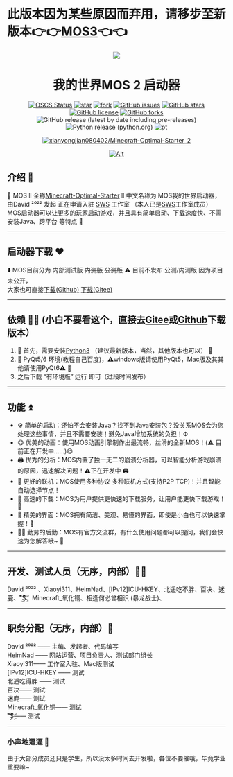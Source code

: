 # 此版本因为某些原因而弃用，请移步至新版本👉👉[MOS3](https://github.com/xianyongjian080402/Minecraft-Optimal-Starter_3)👈👈


<div align="center">

<p align="center">
<img src="https://gitee.com/xian66/minecraft-optimal-starter_2/raw/master/picture/ico.png"/>
</p>

# 我的世界MOS 2 启动器

[![OSCS Status](https://www.oscs1024.com/platform/badge/xianyongjian080402/Minecraft-Optimal-Starter_2.svg?size=small)](https://www.oscs1024.com/project/xianyongjian080402/Minecraft-Optimal-Starter_2?ref=badge_small)
[![star](https://gitee.com/xian66/minecraft-optimal-starter_2/badge/star.svg?theme=dark)](https://gitee.com/xian66/minecraft-optimal-starter_2/stargazers)
[![fork](https://gitee.com/xian66/minecraft-optimal-starter_2/badge/fork.svg?theme=dark)](https://gitee.com/xian66/minecraft-optimal-starter_2/members)
[![GitHub issues](https://img.shields.io/github/issues/xianyongjian080402/Minecraft-Optimal-Starter_2)](https://github.com/xianyongjian080402/Minecraft-Optimal-Starter_2/issues)
[![GitHub stars](https://img.shields.io/github/stars/xianyongjian080402/Minecraft-Optimal-Starter_2?color=yellow)](https://github.com/xianyongjian080402/Minecraft-Optimal-Starter_2/stargazers)
[![GitHub license](https://img.shields.io/github/license/xianyongjian080402/Minecraft-Optimal-Starter_2)](https://github.com/xianyongjian080402/Minecraft-Optimal-Starter_2/blob/master/LICENSE)
[![GitHub forks](https://img.shields.io/github/forks/xianyongjian080402/Minecraft-Optimal-Starter_2)](https://github.com/xianyongjian080402/Minecraft-Optimal-Starter_2/network)
![GitHub release (latest by date including pre-releases)](https://img.shields.io/github/v/release/xianyongjian080402/Minecraft-Optimal-Starter_2?include_prereleases)
![Python release (python.org)](https://img.shields.io/badge/Python-3.8-brightgreen)
![pt](https://img.shields.io/badge/平台-Win%20Mac%20Linux-critical)

[![xianyongjian080402/Minecraft-Optimal-Starter_2](https://gitee.com/xian66/minecraft-optimal-starter_2/widgets/widget_card.svg?colors=4183c4,ffffff,ffffff,e3e9ed,666666,9b9b9b)](https://gitee.com/xian66/minecraft-optimal-starter_2)

[![Alt](https://repobeats.axiom.co/api/embed/b690a0a750143858f38209f1a9fb619146492357.svg "Repobeats analytics image")](https://repobeats.axiom.co/)

</div>

## 介绍 📃
🥳  MOS ll 全称[Minecraft-Optimal-Starter](https://github.com/xianyongjian080402/Minecraft-Optimal-Starter_issue) ll 中文名称为 MOS我的世界启动器，由David ²⁰²² 发起 正在申请入驻 [SWS](https://skyworldstudio.top) 工作室 （本人已是[SWS](https://skyworldstudio.top)工作室成员）MOS启动器可以让更多的玩家启动游戏，并且具有简单启动、下载速度快、不需安装Java、跨平台 等特点 🥳

---

<a name="RIcff"></a>
## 启动器下载 ❤

⬇️ MOS目前分为 内部测试版 ~~内测版~~ ~~公测版~~ ⚠️ 目前不发布 公测/内测版 因为项目未公开，<br />    大家也可直接[下载(Github)](https://github.com/xianyongjian080402/Minecraft-Optimal-Starter_2/releases/) [下载(Gitee)](https://gitee.com/xian66/minecraft-optimal-starter_2/releases/)

---

<a name="8c8a93fa"></a>
## 依赖 🐕‍🦺 (小白不要看这个，直接去[Gitee](https://gitee.com/xian66/minecraft-optimal-starter_2/releases/)或[Github](https://github.com/xianyongjian080402/Minecraft-Optimal-Starter_2/releases/)下载版本）

1. 🤖 首先，需要安装[Python3](https://www.python.org) （建议最新版本，当然，其他版本也可以） 🤖
1. 🤖 PyQt5/6 环境(教程自己百度)，⚠️windows版请使用PyQt5，Mac版及其其他请使用PyQt6⚠️ 🤖
1. 之后下载 “有环境版” 运行 即可（过段时间发布）

---

<a name="f13ac3a1"></a>
## 功能 ⏫

- ⚙️ 简单的启动：还怕不会安装Java？找不到Java安装包？没关系MOS会为您处理这些事情，并且不需要安装！避免Java增加系统的负担！⚙️
- 😋 优美的动画：使用MOS动画引擎制作出最流畅，丝滑的全新MOS！(⚠️ 目前正在开发中……)😋
- 🖨️ 优秀的分析：MOS内置了独一无二的崩溃分析器，可以智能分析游戏崩溃的原因，迅速解决问题！⚠️正在开发中 🖨️
- 🔗 更好的联机：MOS使用多种协议 多种联机方式(支持P2P TCP)！并且智能自动选择节点！
- 🥳 高速的下载：MOS为用户提供更快速的下载服务，让用户能更快下载游戏！🥳
- 🎉 精美的界面：MOS拥有简洁、美观、易懂的界面，即使是小白也可以快速掌握！🎉
- 🏃‍♂️ 勤劳的后勤：MOS有官方交流群，有什么使用问题都可以提问，我们会快速为您解答哦~ 🏃‍

---

<a name="8177bd3a"></a>
## 开发、测试人员（无序，内部）👨‍💻

David ²⁰²² 、Xiaoyi311、HeimNad、[IPv12]ICU-HKEY、北遥吃不胖、百决、迷鹿、“ۣۖิ$ۣۖิ$ۣۖิ$ۣۖิ、Minecraft_氧化铜、相逢何必曾相识 (暴龙战士)、

---

<a name="ebe5fa1d"></a>
## 职务分配（无序，内部）💼

David ²⁰²² —— 主编、发起者、代码编写<br />HeimNad —— 网站运营、项目负责人、测试部门组长<br />Xiaoyi311—— 工作室入驻、Mac版测试<br />[IPv12]ICU-HKEY —— 测试<br />北遥吃得胖 —— 测试<br />百决—— 测试<br />迷鹿—— 测试<br />Minecraft_氧化铜—— 测试<br />“ۣۖิ$ۣۖิ$ۣۖิ$ۣۖิ—— 测试

---

<a name="1dfee074"></a>
### 小声地逼逼 💭

由于大部分成员还只是学生，所以没太多时间去开发啦，各位不要催哦，毕竟学业重要嘛~
